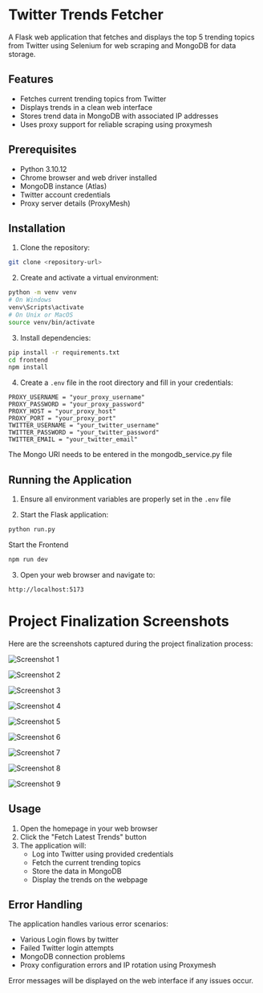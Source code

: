 # Twitter Trends Fetcher

A Flask web application that fetches and displays the top 5 trending topics from Twitter using Selenium for web scraping and MongoDB for data storage.

## Features

- Fetches current trending topics from Twitter
- Displays trends in a clean web interface
- Stores trend data in MongoDB with associated IP addresses
- Uses proxy support for reliable scraping using proxymesh

## Prerequisites

- Python 3.10.12
- Chrome browser and web driver installed
- MongoDB instance (Atlas)
- Twitter account credentials
- Proxy server details (ProxyMesh)

## Installation

1. Clone the repository:

```bash
git clone <repository-url>
```

2. Create and activate a virtual environment:

```bash
python -m venv venv
# On Windows
venv\Scripts\activate
# On Unix or MacOS
source venv/bin/activate
```

3. Install dependencies:

```bash
pip install -r requirements.txt
cd frontend
npm install
```

4. Create a `.env` file in the root directory and fill in your credentials:

```plaintext
PROXY_USERNAME = "your_proxy_username"
PROXY_PASSWORD = "your_proxy_password"
PROXY_HOST = "your_proxy_host"
PROXY_PORT = "your_proxy_port"
TWITTER_USERNAME = "your_twitter_username"
TWITTER_PASSWORD = "your_twitter_password"
TWITTER_EMAIL = "your_twitter_email"
```
The Mongo URI needs to be entered in the mongodb_service.py file

## Running the Application

1. Ensure all environment variables are properly set in the `.env` file

2. Start the Flask application:

```bash
python run.py
```

   Start the Frontend

```bash
npm run dev
```

3. Open your web browser and navigate to:

```
http://localhost:5173
```

# Project Finalization Screenshots

Here are the screenshots captured during the project finalization process:

![Screenshot 1](./images/Screenshot_from_2025-01-07_16-30-49.png)

![Screenshot 2](./images/Screenshot_from_2025-01-07_16-30-56.png)

![Screenshot 3](./images/Screenshot_from_2025-01-07_17-38-24.png)

![Screenshot 4](./images/Screenshot_from_2025-01-07_17-38-29.png)

![Screenshot 5](./images/Screenshot_from_2025-01-07_17-38-41.png)

![Screenshot 6](./images/Screenshot_from_2025-01-07_17-39-06.png)

![Screenshot 7](./images/Screenshot_from_2025-01-07_17-39-47.png)

![Screenshot 8](./images/Screenshot_from_2025-01-07_17-40-43.png)

![Screenshot 9](./images/Screenshot_from_2025-01-07_17-41-02.png)


## Usage

1. Open the homepage in your web browser
2. Click the "Fetch Latest Trends" button
3. The application will:
   - Log into Twitter using provided credentials
   - Fetch the current trending topics
   - Store the data in MongoDB
   - Display the trends on the webpage

## Error Handling

The application handles various error scenarios:

- Various Login flows by twitter
- Failed Twitter login attempts
- MongoDB connection problems
- Proxy configuration errors and IP rotation using Proxymesh

Error messages will be displayed on the web interface if any issues occur.
